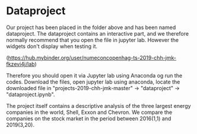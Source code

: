 # Dataproject

Our project has been placed in the folder above and has been named dataproject. The dataproject contains an interactive part, and we therefore normally recommend that you open the file in jupyter lab. However the widgets don't display when testing it.

(https://hub.mybinder.org/user/numeconcopenhag-ts-2019-chh-jmk-fkzevi4j/lab)

Therefore you should open it via Jupyter lab using Anaconda og run the codes.
Download the files, open jupyter lab using anaconda, locate the downloaded file in "projects-2019-chh-jmk-master" -> 
"dataproject" ->  "dataproject.ipynb".


The project itself contains a descriptive analysis of the three largest energy companies in the world, Shell, Exxon and Chevron.
We compare the companies on the stock market in the period between 2016(1,1) and 2019(3,20).
